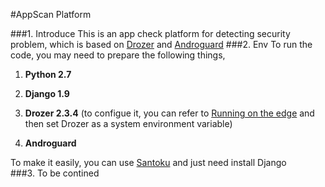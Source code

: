 #AppScan Platform

###1. Introduce
This is an app check platform for detecting security problem, which is based on [Drozer](https://github.com/mwrlabs/drozer) and [Androguard](https://github.com/androguard/androguard)
###2. Env
To run the code, you may need to prepare the following things,   


1. __Python 2.7__ 

2. __Django 1.9__   

3. __Drozer 2.3.4__ (to configue it, you can refer to [Running on the     edge](https://github.com/mwrlabs/drozer/wiki/Running-on-the-edge) and then set Drozer as a system environment variable)
 
4. __Androguard__   

To make it easily, you can use [Santoku](https://santoku-linux.com/) and just need install Django   
###3. To be contined
